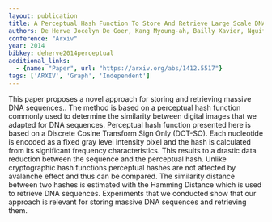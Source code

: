 ```yaml
---
layout: publication
title: A Perceptual Hash Function To Store And Retrieve Large Scale DNA Sequences
authors: De Herve Jocelyn De Goer, Kang Myoung-ah, Bailly Xavier, Nguifo Engelbert Mephu
conference: "Arxiv"
year: 2014
bibkey: deherve2014perceptual
additional_links:
  - {name: "Paper", url: "https://arxiv.org/abs/1412.5517"}
tags: ['ARXIV', 'Graph', 'Independent']
---
```

This paper proposes a novel approach for storing and retrieving massive DNA sequences.. The method is based on a perceptual hash function commonly used to determine the similarity between digital images that we adapted for DNA sequences. Perceptual hash function presented here is based on a Discrete Cosine Transform Sign Only (DCT-SO). Each nucleotide is encoded as a fixed gray level intensity pixel and the hash is calculated from its significant frequency characteristics. This results to a drastic data reduction between the sequence and the perceptual hash. Unlike cryptographic hash functions perceptual hashes are not affected by avalanche effect and thus can be compared. The similarity distance between two hashes is estimated with the Hamming Distance which is used to retrieve DNA sequences. Experiments that we conducted show that our approach is relevant for storing massive DNA sequences and retrieving them.
